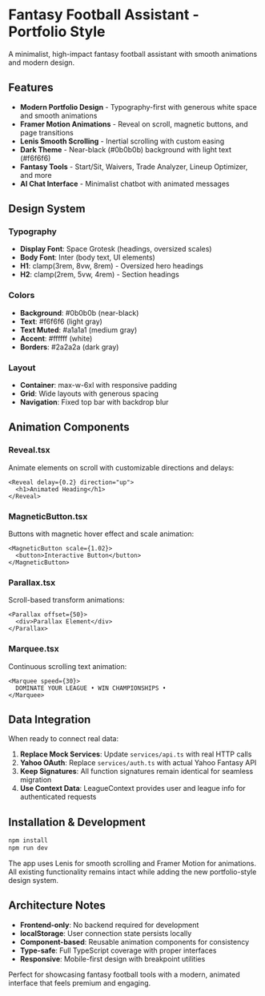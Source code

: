 # Fantasy Football Assistant - Portfolio Style

A minimalist, high-impact fantasy football assistant with smooth animations and modern design.

## Features

- **Modern Portfolio Design** - Typography-first with generous white space and smooth animations
- **Framer Motion Animations** - Reveal on scroll, magnetic buttons, and page transitions
- **Lenis Smooth Scrolling** - Inertial scrolling with custom easing
- **Dark Theme** - Near-black (#0b0b0b) background with light text (#f6f6f6)
- **Fantasy Tools** - Start/Sit, Waivers, Trade Analyzer, Lineup Optimizer, and more
- **AI Chat Interface** - Minimalist chatbot with animated messages

## Design System

### Typography
- **Display Font**: Space Grotesk (headings, oversized scales)
- **Body Font**: Inter (body text, UI elements)
- **H1**: clamp(3rem, 8vw, 8rem) - Oversized hero headings
- **H2**: clamp(2rem, 5vw, 4rem) - Section headings

### Colors
- **Background**: #0b0b0b (near-black)
- **Text**: #f6f6f6 (light gray)
- **Text Muted**: #a1a1a1 (medium gray)
- **Accent**: #ffffff (white)
- **Borders**: #2a2a2a (dark gray)

### Layout
- **Container**: max-w-6xl with responsive padding
- **Grid**: Wide layouts with generous spacing
- **Navigation**: Fixed top bar with backdrop blur

## Animation Components

### Reveal.tsx
Animate elements on scroll with customizable directions and delays:
```tsx
<Reveal delay={0.2} direction="up">
  <h1>Animated Heading</h1>
</Reveal>
```

### MagneticButton.tsx
Buttons with magnetic hover effect and scale animation:
```tsx
<MagneticButton scale={1.02}>
  <button>Interactive Button</button>
</MagneticButton>
```

### Parallax.tsx
Scroll-based transform animations:
```tsx
<Parallax offset={50}>
  <div>Parallax Element</div>
</Parallax>
```

### Marquee.tsx
Continuous scrolling text animation:
```tsx
<Marquee speed={30}>
  DOMINATE YOUR LEAGUE • WIN CHAMPIONSHIPS •
</Marquee>
```

## Data Integration

When ready to connect real data:

1. **Replace Mock Services**: Update `services/api.ts` with real HTTP calls
2. **Yahoo OAuth**: Replace `services/auth.ts` with actual Yahoo Fantasy API
3. **Keep Signatures**: All function signatures remain identical for seamless migration
4. **Use Context Data**: LeagueContext provides user and league info for authenticated requests

## Installation & Development

```bash
npm install
npm run dev
```

The app uses Lenis for smooth scrolling and Framer Motion for animations. All existing functionality remains intact while adding the new portfolio-style design system.

## Architecture Notes

- **Frontend-only**: No backend required for development
- **localStorage**: User connection state persists locally
- **Component-based**: Reusable animation components for consistency
- **Type-safe**: Full TypeScript coverage with proper interfaces
- **Responsive**: Mobile-first design with breakpoint utilities

Perfect for showcasing fantasy football tools with a modern, animated interface that feels premium and engaging.